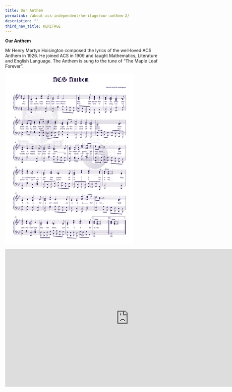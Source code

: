 ```yaml
---
title: Our Anthem
permalink: /about-acs-independent/heritage/our-anthem-2/
description: ""
third_nav_title: HERITAGE
---
```


**Our Anthem**

Mr Henry Martyn Hoisington composed the lyrics of the well‐loved ACS Anthem in 1926. He joined ACS in 1909 and taught Mathematics, Literature and English Language. The Anthem is sung to the tune of “The Maple Leaf Forever”.

![](/images/About%20ACS(I)/Heritage/Song-2021.png)

<iframe width="796" height="445" src="https://www.youtube.com/embed/xuAyfTnWMDw" title="The ACS Anthem ft Lauren Yeo and Collier Ow" frameborder="0" allow="accelerometer; autoplay; clipboard-write; encrypted-media; gyroscope; picture-in-picture; web-share" allowfullscreen></iframe>